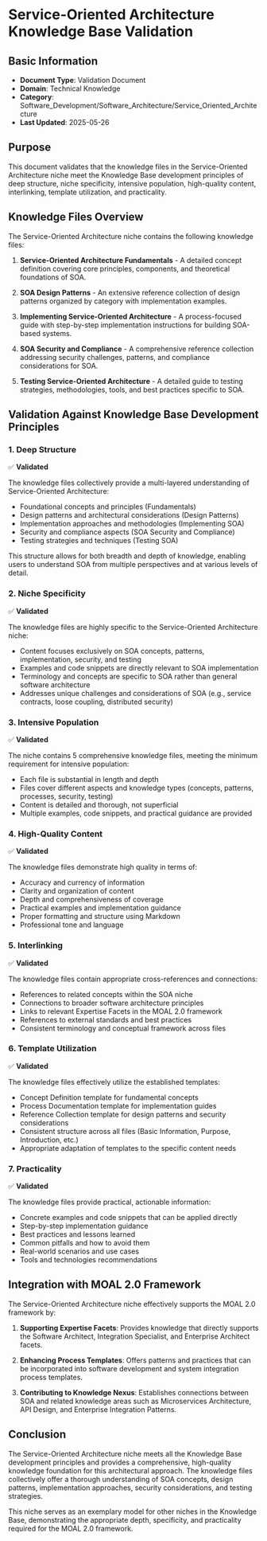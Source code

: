 # Service-Oriented Architecture Knowledge Base Validation

## Basic Information
- **Document Type**: Validation Document
- **Domain**: Technical Knowledge
- **Category**: Software_Development/Software_Architecture/Service_Oriented_Architecture
- **Last Updated**: 2025-05-26

## Purpose

This document validates that the knowledge files in the Service-Oriented Architecture niche meet the Knowledge Base development principles of deep structure, niche specificity, intensive population, high-quality content, interlinking, template utilization, and practicality.

## Knowledge Files Overview

The Service-Oriented Architecture niche contains the following knowledge files:

1. **Service-Oriented Architecture Fundamentals** - A detailed concept definition covering core principles, components, and theoretical foundations of SOA.

2. **SOA Design Patterns** - An extensive reference collection of design patterns organized by category with implementation examples.

3. **Implementing Service-Oriented Architecture** - A process-focused guide with step-by-step implementation instructions for building SOA-based systems.

4. **SOA Security and Compliance** - A comprehensive reference collection addressing security challenges, patterns, and compliance considerations for SOA.

5. **Testing Service-Oriented Architecture** - A detailed guide to testing strategies, methodologies, tools, and best practices specific to SOA.

## Validation Against Knowledge Base Development Principles

### 1. Deep Structure

✅ **Validated**

The knowledge files collectively provide a multi-layered understanding of Service-Oriented Architecture:
- Foundational concepts and principles (Fundamentals)
- Design patterns and architectural considerations (Design Patterns)
- Implementation approaches and methodologies (Implementing SOA)
- Security and compliance aspects (SOA Security and Compliance)
- Testing strategies and techniques (Testing SOA)

This structure allows for both breadth and depth of knowledge, enabling users to understand SOA from multiple perspectives and at various levels of detail.

### 2. Niche Specificity

✅ **Validated**

The knowledge files are highly specific to the Service-Oriented Architecture niche:
- Content focuses exclusively on SOA concepts, patterns, implementation, security, and testing
- Examples and code snippets are directly relevant to SOA implementation
- Terminology and concepts are specific to SOA rather than general software architecture
- Addresses unique challenges and considerations of SOA (e.g., service contracts, loose coupling, distributed security)

### 3. Intensive Population

✅ **Validated**

The niche contains 5 comprehensive knowledge files, meeting the minimum requirement for intensive population:
- Each file is substantial in length and depth
- Files cover different aspects and knowledge types (concepts, patterns, processes, security, testing)
- Content is detailed and thorough, not superficial
- Multiple examples, code snippets, and practical guidance are provided

### 4. High-Quality Content

✅ **Validated**

The knowledge files demonstrate high quality in terms of:
- Accuracy and currency of information
- Clarity and organization of content
- Depth and comprehensiveness of coverage
- Practical examples and implementation guidance
- Proper formatting and structure using Markdown
- Professional tone and language

### 5. Interlinking

✅ **Validated**

The knowledge files contain appropriate cross-references and connections:
- References to related concepts within the SOA niche
- Connections to broader software architecture principles
- Links to relevant Expertise Facets in the MOAL 2.0 framework
- References to external standards and best practices
- Consistent terminology and conceptual framework across files

### 6. Template Utilization

✅ **Validated**

The knowledge files effectively utilize the established templates:
- Concept Definition template for fundamental concepts
- Process Documentation template for implementation guides
- Reference Collection template for design patterns and security considerations
- Consistent structure across all files (Basic Information, Purpose, Introduction, etc.)
- Appropriate adaptation of templates to the specific content needs

### 7. Practicality

✅ **Validated**

The knowledge files provide practical, actionable information:
- Concrete examples and code snippets that can be applied directly
- Step-by-step implementation guidance
- Best practices and lessons learned
- Common pitfalls and how to avoid them
- Real-world scenarios and use cases
- Tools and technologies recommendations

## Integration with MOAL 2.0 Framework

The Service-Oriented Architecture niche effectively supports the MOAL 2.0 framework by:

1. **Supporting Expertise Facets**: Provides knowledge that directly supports the Software Architect, Integration Specialist, and Enterprise Architect facets.

2. **Enhancing Process Templates**: Offers patterns and practices that can be incorporated into software development and system integration process templates.

3. **Contributing to Knowledge Nexus**: Establishes connections between SOA and related knowledge areas such as Microservices Architecture, API Design, and Enterprise Integration Patterns.

## Conclusion

The Service-Oriented Architecture niche meets all the Knowledge Base development principles and provides a comprehensive, high-quality knowledge foundation for this architectural approach. The knowledge files collectively offer a thorough understanding of SOA concepts, design patterns, implementation approaches, security considerations, and testing strategies.

This niche serves as an exemplary model for other niches in the Knowledge Base, demonstrating the appropriate depth, specificity, and practicality required for the MOAL 2.0 framework.
